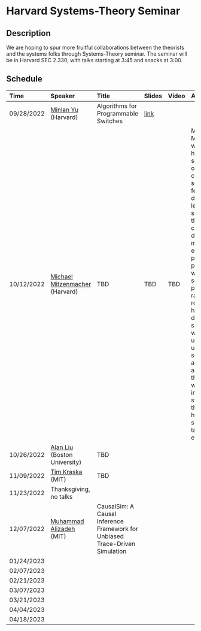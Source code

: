 # Harvard Systems-Theory Seminar

## Description
We are hoping to spur more fruitful collaborations between the theorists and the systems folks through Systems-Theory seminar. The seminar will be in Harvard SEC 2.330, with talks starting at 3:45 and snacks at 3:00.

## Schedule
| Time  | Speaker  | Title | Slides | Video| Abstract |
| :------------ |:---------------| :-----| :-----|:-----| :-----|
| 09/28/2022     | [Minlan Yu](http://minlanyu.seas.harvard.edu/) (Harvard)| Algorithms for Programmable Switches| [link](slides/theosys-22fall-1.pptx)|
| 10/12/2022     | [Michael Mitzenmacher](https://www.eecs.harvard.edu/~michaelm/) (Harvard)| TBD | TBD | TBD| Michael Mitzenmacher will talk about his work with several others on lossy compression schemes for federated and distributed learning systems, and the corresponding distributed mean estimation problem.  In particular, we’ll look at some of the properties of random rotations on high-dimensional spheres, and why they end up being useful in this setting. He’ll also talk a bit about his thoughts on working at the intersection of systems and theory, and how both sides need to talk more with each other.
| 10/26/2022     | [Alan Liu](https://zaoxing.github.io/) (Boston University)| TBD
| 11/09/2022     | [Tim Kraska](https://people.csail.mit.edu/kraska/) (MIT)| TBD
| 11/23/2022     | Thanksgiving, no talks 
| 12/07/2022     | [Muhammad Alizadeh](https://people.csail.mit.edu/alizadeh/) (MIT)| CausalSim: A Causal Inference Framework for Unbiased Trace-Driven Simulation|  | |
| 01/24/2023
| 02/07/2023
| 02/21/2023
| 03/07/2023
| 03/21/2023
| 04/04/2023
| 04/18/2023
